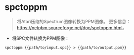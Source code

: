 # spctoppm

> 将Atari压缩的Spectrum图像转换为PPM图像。
> 更多信息：<https://netpbm.sourceforge.net/doc/spctoppm.html>。

- 将SPC文件转换为PPM图像：

`spctoppm {{path/to/input.spc}} > {{path/to/output.ppm}}`